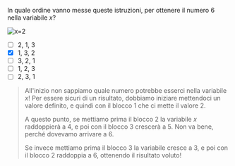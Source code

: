 In quale ordine vanno messe queste istruzioni, per ottenere il numero $6$ nella variabile $x$?

![x=2](opz1.asy)

- [ ] $2$, $1$, $3$
- [x] $1$, $3$, $2$
- [ ] $3$, $2$, $1$
- [ ] $1$, $2$, $3$
- [ ] $2$, $3$, $1$

> All'inizio non sappiamo quale numero potrebbe esserci nella variabile $x$!
> Per essere sicuri di un risultato, dobbiamo iniziare mettendoci un valore definito, e quindi con il blocco $1$ che ci mette il valore $2$.
>
> A questo punto, se mettiamo prima il blocco $2$ la variabile $x$ raddoppierà a $4$, e poi con il blocco $3$ crescerà a $5$. Non va bene, perché dovevamo arrivare a $6$.
>
> Se invece mettiamo prima il blocco $3$ la variabile cresce a $3$, e poi con il blocco $2$ raddoppia a $6$, ottenendo il risultato voluto!